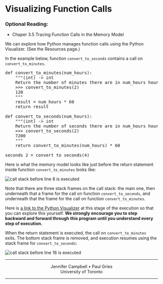 # Visualizing Function Calls

### Optional Reading:

*   Chaper 3.5 Tracing Function Calls in the Memory Model

We can explore how Python manages function calls using the Python Visualizer. (See the Resources page.)

In the example below, function `convert_to_seconds` contains a call on `convert_to_minutes`.

<pre>def convert_to_minutes(num_hours):
    """(int) -> int
    Return the number of minutes there are in num_hours hours.
    >>> convert_to_minutes(2)
    120
    """
    result = num_hours * 60
    return result

def convert_to_seconds(num_hours):
    """(int) -> int
    Return the number of seconds there are in num_hours hours.
    >>> convert_to_seconds(2)
    7200
    """
    return convert_to_minutes(num_hours) * 60

seconds_2 = convert_to_seconds(4)
</pre>

Here is what the memory model looks like just before the return statement inside function `convert_to_minutes` looks like:

![call stack before line 8 is executed](https://d396qusza40orc.cloudfront.net/programming1%2Fimages%2Fcallstack1.png)

Note that there are three stack frames on the call stack: the main one, then underneath that a frame for the call on function `convert_to_seconds`, and underneath that the frame for the call on function `convert_to_minutes`.

Here is [a link to the Python Visualizer](http://tinyurl.com/l7hqbwm) at this stage of the execution so that you can explore this yourself. **We strongly encourage you to step backward and forward through this program until you understand every step of execution.**

When the return statement is executed, the call on `convert_to_minutes` exits. The bottom stack frame is removed, and execution resumes using the stack frame for `convert_to_seconds`:

![call stack before line 16 is executed](https://d396qusza40orc.cloudfront.net/programming1%2Fimages%2Fcallstack2.png)

* * *

<center>Jennifer Campbell • Paul Gries</center>
<center>University of Toronto</center>

* * *